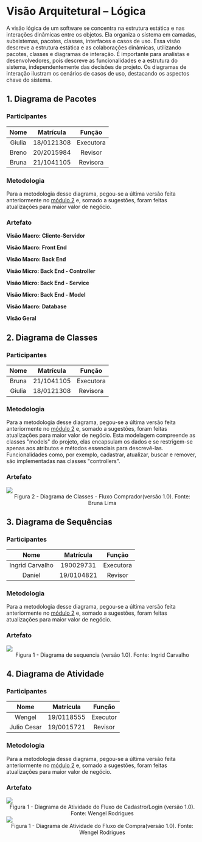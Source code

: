 # Visão Arquitetural – Lógica

A visão lógica de um software se concentra na estrutura estática e nas interações dinâmicas entre os objetos. Ela organiza o sistema em camadas, subsistemas, pacotes, classes, interfaces e casos de uso. Essa visão descreve a estrutura estática e as colaborações dinâmicas, utilizando pacotes, classes e diagramas de interação. É importante para analistas e desenvolvedores, pois descreve as funcionalidades e a estrutura do sistema, independentemente das decisões de projeto. Os diagramas de interação ilustram os cenários de casos de uso, destacando os aspectos chave do sistema.

## 1. Diagrama de Pacotes

### Participantes

| Nome  | Matrícula  | Função |
| :--:  | :-------:  | :----: |
| Giulia | 18/0121308 | Executora |
| Breno | 20/2015984 | Revisor |
| Bruna | 21/1041105 | Revisora |

### Metodologia

Para a metodologia desse diagrama, pegou-se a última versão feita anteriormente no [módulo 2](/Modelagem/2.1.1.UMLEstaticos.md) e, somado a sugestões, foram feitas atualizações para maior valor de negócio.

### Artefato 

<b>Visão Macro: Cliente-Servidor</b>

<b>Visão Macro: Front End</b>

<b>Visão Macro: Back End</b>

<b>Visão Micro: Back End - Controller</b>

<b>Visão Micro: Back End - Service</b>

<b>Visão Micro: Back End - Model</b>

<b>Visão Macro: Database</b>

<b>Visão Geral</b>


## 2. Diagrama de Classes 

### Participantes

| Nome  | Matrícula  | Função |
| :--:  | :-------:  | :----: |
| Bruna | 21/1041105 | Executora |
| Giulia | 18/0121308 | Revisora |

### Metodologia
Para a metodologia desse diagrama, pegou-se a última versão feita anteriormente no [módulo 2](/Modelagem/2.1.1.UMLEstaticos.md) e, somado a sugestões, foram feitas atualizações para maior valor de negócio.
Esta modelagem compreende as classes "models" do projeto, elas encapsulam os dados e se restrigem-se apenas aos atributos e métodos essenciais para descrevê-las. Funcionalidades como, por exemplo, cadastrar, atualizar, buscar e remover, são implementadas nas classes "controllers".

### Artefato 

<img src="./IMG/VisaoLogica/diagrama-de-classes-v2.svg">
<figcaption align="center" >Figura 2 - Diagrama de Classes - Fluxo Comprador(versão 1.0). Fonte: Bruna Lima </figcaption>

## 3. Diagrama de Sequências 

### Participantes

| Nome  | Matrícula  | Função |
| :--:  | :-------:  | :----: |
| Ingrid Carvalho| 190029731 | Executora |
| Daniel | 19/0104821 | Revisor |

### Metodologia

Para a metodologia desse diagrama, pegou-se a última versão feita anteriormente no [módulo 2](/Modelagem/2.1.2.UMLDinamicos.md) e, somado a sugestões, foram feitas atualizações para maior valor de negócio.

### Artefato 

<img src="./IMG/VisaoProcesso/SequenciaPagamento.png">
<figcaption align="center">Figura 1 - Diagrama de sequencia (versão 1.0). Fonte: Ingrid Carvalho </figcaption>

## 4. Diagrama de Atividade

### Participantes

| Nome  | Matrícula  | Função |
| :--:  | :-------:  | :----: |
| Wengel | 19/0118555 | Executor |
| Julio Cesar | 19/0015721 | Revisor |


### Metodologia

Para a metodologia desse diagrama, pegou-se a última versão feita anteriormente no [módulo 2](/Modelagem/2.1.2.UMLDinamicos.md) e, somado a sugestões, foram feitas atualizações para maior valor de negócio.

### Artefato 


<img src="./IMG/VisaoProcesso/FluxoCadastro.png">
<figcaption align="center">Figura 1 - Diagrama de Atividade do Fluxo de Cadastro/Login (versão 1.0). Fonte: Wengel Rodrigues </figcaption>


<img src="./IMG/VisaoProcesso/FluxoCompra.png">
<figcaption align="center">Figura 1 - Diagrama de Atividade do Fluxo de Compra(versão 1.0). Fonte: Wengel Rodrigues </figcaption>